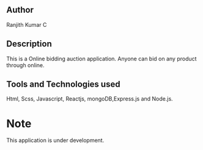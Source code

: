 ## Author
Ranjith Kumar C

## Description

This is a Online bidding auction application. Anyone can bid on any product through online.

## Tools and Technologies used

Html, Scss, Javascript, Reactjs, mongoDB,Express.js and Node.js.

# Note
This application is under development.
